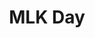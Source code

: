 ---
layout: lecture
title: MLK Day
type: lecture
draft: 1
description: No class.
due_date: 2020-01-20
---